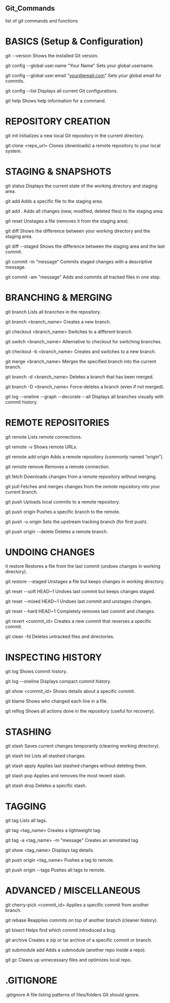 ## Git_Commands
list of git commands and functions 

# BASICS (Setup & Configuration)
git --version	Shows the installed Git version.

git config --global user.name "Your Name"	      Sets your global username.

git config --global user.email "your@email.com"	      Sets your global email for commits.

git config --list	        Displays all current Git configurations.

git help <command>	      Shows help information for a command.

# REPOSITORY CREATION
git init	  Initializes a new local Git repository in the current directory.

git clone <repo_url>	  Clones (downloads) a remote repository to your local system.

# STAGING & SNAPSHOTS
git status	Displays the current state of the working directory and staging area.

git add <file>	Adds a specific file to the staging area.

git add .	Adds all changes (new, modified, deleted files) to the staging area.

git reset <file>	Unstages a file (removes it from the staging area).

git diff	Shows the difference between your working directory and the staging area.

git diff --staged	Shows the difference between the staging area and the last commit.

git commit -m "message"	Commits staged changes with a descriptive message.

git commit -am "message"	Adds and commits all tracked files in one step.

# BRANCHING & MERGING
git branch	Lists all branches in the repository.

git branch <branch_name>	Creates a new branch.

git checkout <branch_name>	Switches to a different branch.

git switch <branch_name>	Alternative to checkout for switching branches.

git checkout -b <branch_name>	Creates and switches to a new branch.

git merge <branch_name>	Merges the specified branch into the current branch.

git branch -d <branch_name>	Deletes a branch that has been merged.

git branch -D <branch_name>	Force-deletes a branch (even if not merged).

git log --oneline --graph --decorate --all	Displays all branches visually with commit history.

# REMOTE REPOSITORIES
git remote	Lists remote connections.

git remote -v	Shows remote URLs.

git remote add origin <url>	Adds a remote repository (commonly named “origin”).

git remote remove <name>	Removes a remote connection.

git fetch	Downloads changes from a remote repository without merging.

git pull	Fetches and merges changes from the remote repository into your current branch.

git push	Uploads local commits to a remote repository.

git push origin <branch>	Pushes a specific branch to the remote.

git push -u origin <branch>	Sets the upstream tracking branch (for first push).

git push origin --delete <branch>	Deletes a remote branch.

# UNDOING CHANGES
it restore <file>	Restores a file from the last commit (undoes changes in working directory).

git restore --staged <file>	Unstages a file but keeps changes in working directory.

git reset --soft HEAD~1	Undoes last commit but keeps changes staged.

git reset --mixed HEAD~1	Undoes last commit and unstages changes.

git reset --hard HEAD~1	Completely removes last commit and changes.

git revert <commit_id>	Creates a new commit that reverses a specific commit.

git clean -fd	Deletes untracked files and directories.

# INSPECTING HISTORY
git log	Shows commit history.

git log --oneline	Displays compact commit history.

git show <commit_id>	Shows details about a specific commit.

git blame <file>	Shows who changed each line in a file.

git reflog	Shows all actions done in the repository (useful for recovery).

# STASHING
git stash	Saves current changes temporarily (cleaning working directory).

git stash list	Lists all stashed changes.

git stash apply	Applies last stashed changes without deleting them.

git stash pop	Applies and removes the most recent stash.

git stash drop	Deletes a specific stash.

# TAGGING
git tag	Lists all tags.

git tag <tag_name>	Creates a lightweight tag.

git tag -a <tag_name> -m "message"	Creates an annotated tag.

git show <tag_name>	Displays tag details.

git push origin <tag_name>	Pushes a tag to remote.

git push origin --tags	Pushes all tags to remote.

# ADVANCED / MISCELLANEOUS
git cherry-pick <commit_id>	Applies a specific commit from another branch.

git rebase <branch>	Reapplies commits on top of another branch (cleaner history).

git bisect	Helps find which commit introduced a bug.

git archive	Creates a zip or tar archive of a specific commit or branch.

git submodule add <url>	Adds a submodule (another repo inside a repo).

git gc	Cleans up unnecessary files and optimizes local repo.

# .GITIGNORE
.gitignore    A file listing patterns of files/folders Git should ignore.
